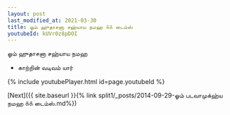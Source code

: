 ```yaml
---
layout: post
last_modified_at: 2021-03-30
title: ஓம் ஹுதாசனா சஹ்யாய நமஹ ௧௧ டைம்ஸ்
youtubeId: kUVr0z8pDOI
---
```

 
 
 ஓம் ஹுதாசனா சஹ்யாய நமஹ  
 
 -  காற்றின் வடிவம் யார் 
 
  
 
  
 
 
 
 
 
 


{% include youtubePlayer.html id=page.youtubeId %}
 
[Next]({{ site.baseurl }}{% link  split1/_posts/2014-09-29-ஓம் படவாமுக்ஹ்ய நமஹ ௧௧ டைம்ஸ்.md%})
 
